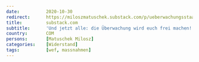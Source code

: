```yaml
---
date:          2020-10-30
redirect:      https://miloszmatuschek.substack.com/p/ueberwachungsstaat-corona-reset
title:         substack.com
subtitle:      'Und jetzt alle: die Überwachung wird euch frei machen!'
country:       COM
persons:       [Matuschek Milosz]
categories:    [Widerstand]
tags:          [wef, massnahmen]
---
```

